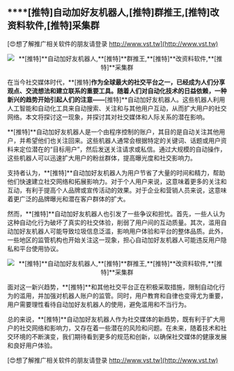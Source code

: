 ## ****[推特]**自动加好友机器人,**[推特]**群推王,**[推特]**改资料软件,**[推特]**采集群**

[😍想了解推广相关软件的朋友请登录 http://www.vst.tw](http://www.vst.tw)

 <center><img src="https://vst.tw/MP4/tuiguang/png/0.png" alt="**[推特]**自动加好友机器人,**[推特]**群推王,**[推特]**改资料软件,**[推特]**采集群"></center>

在当今社交媒体时代，**[推特]**作为全球最大的社交平台之一，已经成为人们分享观点、交流想法和建立联系的重要工具。随着人们对自动化技术的日益依赖，一种新兴的趋势开始引起人们的注意——**[推特]**自动加好友机器人。这些机器人利用人工智能和自动化工具来自动搜索、关注和与其他用户互动，从而扩大用户的社交网络。本文将探讨这一现象，并探讨其对社交媒体和人际关系的潜在影响。

**[推特]**自动加好友机器人是一个由程序控制的账户，其目的是自动关注其他用户，并希望他们也关注回来。这些机器人通常会根据特定的关键词、话题或用户资料来定位潜在的“目标用户”，然后发送关注请求或私信。通过大规模的自动操作，这些机器人可以迅速扩大用户的粉丝群体，提高曝光度和社交影响力。

支持者认为，**[推特]**自动加好友机器人为用户节省了大量的时间和精力，帮助他们快速建立社交网络和拓展影响力。对于个人用户来说，这意味着更多的关注和互动，有利于提高个人品牌或宣传活动的效果。对于企业和营销人员来说，这意味着更广泛的品牌曝光和潜在客户群体的扩大。

然而，**[推特]**自动加好友机器人也引发了一些争议和担忧。首先，一些人认为这种自动化行为破坏了真实的社交体验，削弱了用户间的互动质量。其次，滥用自动加好友机器人可能导致垃圾信息泛滥，影响用户体验和平台的整体品质。此外，一些地区的监管机构也开始关注这一现象，担心自动加好友机器人可能违反用户隐私和平台使用协议。

 <center><img src="https://vst.tw/MP4/tuiguang/png/1.png" alt="**[推特]**自动加好友机器人,**[推特]**群推王,**[推特]**改资料软件,**[推特]**采集群"></center>

面对这一新兴趋势，**[推特]**和其他社交平台正在积极采取措施，限制自动化行为的滥用，并加强对机器人账户的监管。同时，用户教育和自律也变得尤为重要，用户需要理性看待自动加好友机器人的使用，避免滥用和不当行为。

总的来说，**[推特]**自动加好友机器人作为社交媒体的新趋势，既有利于扩大用户的社交网络和影响力，又存在着一些潜在的风险和问题。在未来，随着技术和社交环境的不断演变，我们期待看到更多的规范和创新，以确保社交媒体的健康发展和良好用户体验。

[😍想了解推广相关软件的朋友请登录 http://www.vst.tw](http://www.vst.tw)



